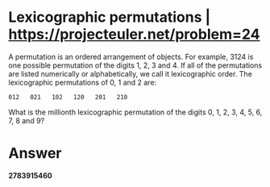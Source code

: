 #  Lexicographic permutations | https://projecteuler.net/problem=24

A permutation is an ordered arrangement of objects. For example, 3124 is one possible permutation of the digits 1, 2, 3 and 4. If all of the permutations are listed numerically or alphabetically, we call it lexicographic order. The lexicographic permutations of 0, 1 and 2 are:
```
012   021   102   120   201   210
```
What is the millionth lexicographic permutation of the digits 0, 1, 2, 3, 4, 5, 6, 7, 8 and 9?


# Answer

**2783915460**
